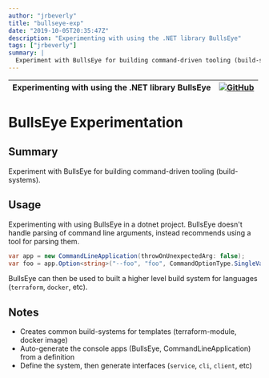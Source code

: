```yaml
---
author: "jrbeverly"
title: "bullseye-exp"
date: "2019-10-05T20:35:47Z"
description: "Experimenting with using the .NET library BullsEye"
tags: ["jrbeverly"]
summary: |
  Experiment with BullsEye for building command-driven tooling (build-systems).
---
```


| Experimenting with using the .NET library BullsEye | [![GitHub](https://img.shields.io/badge/GitHub-%23121011.svg?logo=github&logoColor=white)](https://github.com/jrbeverly/bullseye-exp) |
| :-------- | -------: |


# BullsEye Experimentation

## Summary

Experiment with BullsEye for building command-driven tooling (build-systems).

## Usage

Experimenting with using BullsEye in a dotnet project. BullsEye doesn't handle parsing of command line arguments, instead recommends using a tool for parsing them.

```csharp
var app = new CommandLineApplication(throwOnUnexpectedArg: false);
var foo = app.Option<string>("--foo", "foo", CommandOptionType.SingleValue);
```

BullsEye can then be used to built a higher level build system for languages (`terraform`, `docker`, etc).

## Notes

* Creates common build-systems for templates (terraform-module, docker image)
* Auto-generate the console apps (BullsEye, CommandLineApplication) from a definition
* Define the system, then generate interfaces (`service`, `cli`, `client`, etc)